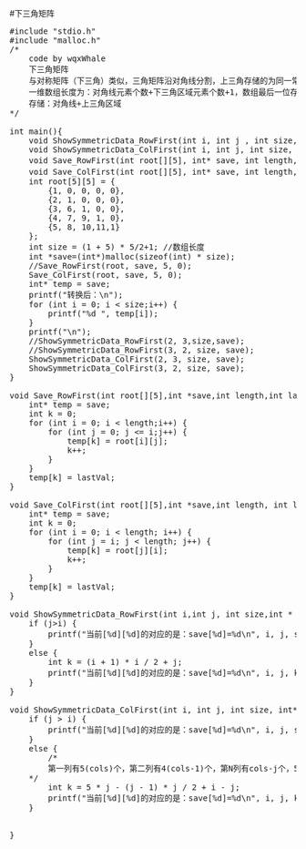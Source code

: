 #下三角矩阵

<pre>
#include "stdio.h"
#include "malloc.h"
/*
	code by wqxWhale
	下三角矩阵
	与对称矩阵（下三角）类似，三角矩阵沿对角线分割，上三角存储的为同一常量
	一维数组长度为：对角线元素个数+下三角区域元素个数+1，数组最后一位存储常量
	存储：对角线+上三角区域
*/

int main(){
	void ShowSymmetricData_RowFirst(int i, int j , int size, int* save);
	void ShowSymmetricData_ColFirst(int i, int j, int size, int* save);
	void Save_RowFirst(int root[][5], int* save, int length, int lastVal);//按行优先
	void Save_ColFirst(int root[][5], int* save, int length, int lastVal);//按列优先
	int root[5][5] = {
		{1, 0, 0, 0, 0},
		{2, 1, 0, 0, 0},
		{3, 6, 1, 0, 0},
		{4, 7, 9, 1, 0},
		{5, 8, 10,11,1}
	};
	int size = (1 + 5) * 5/2+1; //数组长度
	int *save=(int*)malloc(sizeof(int) * size);
	//Save_RowFirst(root, save, 5, 0);
	Save_ColFirst(root, save, 5, 0);
	int* temp = save;
	printf("转换后：\n");
	for (int i = 0; i < size;i++) {
		printf("%d ", temp[i]);
	}
	printf("\n");
	//ShowSymmetricData_RowFirst(2, 3,size,save);
	//ShowSymmetricData_RowFirst(3, 2, size, save);
	ShowSymmetricData_ColFirst(2, 3, size, save);
	ShowSymmetricData_ColFirst(3, 2, size, save);
}

void Save_RowFirst(int root[][5],int *save,int length,int lastVal) {
	int* temp = save;
	int k = 0;
	for (int i = 0; i < length;i++) {
		for (int j = 0; j <= i;j++) {
			temp[k] = root[i][j];
			k++;
		}
	}
	temp[k] = lastVal;
}

void Save_ColFirst(int root[][5],int *save,int length, int lastVal) {
	int* temp = save;
	int k = 0;
	for (int i = 0; i < length; i++) {
		for (int j = i; j < length; j++) {
			temp[k] = root[j][i];
			k++;
		}
	}
	temp[k] = lastVal;
}

void ShowSymmetricData_RowFirst(int i,int j, int size,int * save) {
	if (j>i) {
		printf("当前[%d][%d]的对应的是：save[%d]=%d\n", i, j, size - 1, save[size-1]);
	}
	else {
		int k = (i + 1) * i / 2 + j;
		printf("当前[%d][%d]的对应的是：save[%d]=%d\n", i, j, k, save[k]);
	}
}

void ShowSymmetricData_ColFirst(int i, int j, int size, int* save) {
	if (j > i) {
		printf("当前[%d][%d]的对应的是：save[%d]=%d\n", i, j, size - 1, save[size - 1]);
	}
	else {
		/*
		第一列有5(cols)个，第二列有4(cols-1)个，第N列有cols-j个，5*j-(j-1)j/2+i-j
	*/
		int k = 5 * j - (j - 1) * j / 2 + i - j;
		printf("当前[%d][%d]的对应的是：save[%d]=%d\n", i, j, k, save[k]);
	}
	

}
</pre>